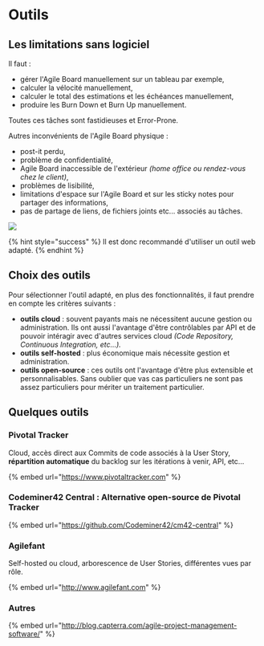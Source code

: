 # Outils

## Les limitations sans logiciel

Il faut :

* gérer l'Agile Board manuellement sur un tableau par exemple,
* calculer la vélocité manuellement,
* calculer le total des estimations et les échéances manuellement,
* produire les Burn Down et Burn Up manuellement.

Toutes ces tâches sont fastidieuses et Error-Prone.

Autres inconvénients de l'Agile Board physique :

* post-it perdu,
* problème de confidentialité,
* Agile Board inaccessible de l'extérieur _\(home office ou rendez-vous chez le client\)_,
* problèmes de lisibilité,
* limitations d'espace sur l'Agile Board et sur les sticky notes pour partager des informations,
* pas de partage de liens, de fichiers joints etc... associés au tâches.

![](.gitbook/assets/image%20%281%29.png)

{% hint style="success" %}
Il est donc recommandé d'utiliser un outil web adapté.
{% endhint %}

## Choix des outils

Pour sélectionner l'outil adapté, en plus des fonctionnalités, il faut prendre en compte les critères suivants :

* **outils cloud** : souvent payants mais ne nécessitent aucune gestion ou administration. Ils ont aussi l'avantage d'être contrôlables par API et de pouvoir intéragir avec d'autres services cloud _\(Code Repository, Continuous Integration, etc...\)._ 
* **outils self-hosted** : plus économique mais nécessite gestion et administration. 
* **outils open-source** : ces outils ont l'avantage d'être plus extensible et personnalisables. Sans oublier que vas cas particuliers ne sont pas assez particuliers pour mériter un traitement particulier.

## Quelques outils

### Pivotal Tracker

Cloud, accès direct aux Commits de code associés à la User Story, **répartition automatique** du backlog sur les itérations à venir, API, etc... 

{% embed url="https://www.pivotaltracker.com" %}

###  Codeminer42 Central : Alternative open-source de Pivotal Tracker

{% embed url="https://github.com/Codeminer42/cm42-central" %}

### Agilefant

Self-hosted ou cloud, arborescence de User Stories, différentes vues par rôle.

{% embed url="http://www.agilefant.com" %}

### Autres

{% embed url="http://blog.capterra.com/agile-project-management-software/" %}

